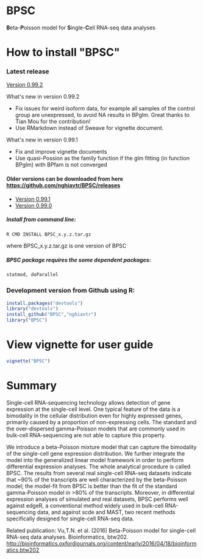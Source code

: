 # BPSC
**B**eta-**P**oisson model for **S**ingle-**C**ell RNA-seq data analyses

# How to install "BPSC"
### Latest release
[Version 0.99.2](https://github.com/nghiavtr/BPSC/releases/download/v0.99.2/BPSC_0.99.2.tar.gz)

What's new in version 0.99.2
- Fix issues for weird isoform data, for example all samples of the control group are unexpressed, to avoid NA results in BPglm. Great thanks to Tian Mou for the contribution!
- Use RMarkdown instead of Sweave for vignette document.

What's new in version 0.99.1
- Fix and improve vignette documents
- Use quasi-Possion as the family function if the glm fitting (in function BPglm) with BPfam is not converged

#### Older versions can be downloaded from here https://github.com/nghiavtr/BPSC/releases
- [Version 0.99.1](https://github.com/nghiavtr/BPSC/releases/download/v0.99.1/BPSC_0.99.1.tar.gz)
- [Version 0.99.0](https://github.com/nghiavtr/BPSC/releases/download/v0.99.0/BPSC_0.99.0.tar.gz)

##### Install from command line:
```R
R CMD INSTALL BPSC_x.y.z.tar.gz 
```
where BPSC_x.y.z.tar.gz is one version of BPSC
##### BPSC package requires the some dependent packages:
```R
statmod, doParallel
```
### Development version from Github using R:
```R
install.packages("devtools")
library("devtools")
install_github("BPSC","nghiavtr")
library("BPSC")
```
# View vignette for user guide
```R
vignette("BPSC")
```
# Summary

Single-cell RNA-sequencing technology allows detection of gene expression at the single-cell level. One typical feature of the data is a bimodality in the cellular distribution even for highly expressed genes, primarily caused by a proportion of non-expressing cells. The standard and the over-dispersed gamma-Poisson models that are commonly used in bulk-cell RNA-sequencing are not able to capture this property.

We introduce a beta-Poisson mixture model that can capture the bimodality of the single-cell gene expression distribution. We further integrate the model into the generalized linear model framework in order to perform differential expression analyses. The whole analytical procedure is called BPSC. The results from several real single-cell RNA-seq datasets indicate that ~90% of the transcripts are well characterized by the beta-Poisson model; the model-fit from BPSC is better than the fit of the standard gamma-Poisson model in >80% of the transcripts. Moreover, in differential expression analyses of simulated and real datasets, BPSC performs well against edgeR, a conventional method widely used in bulk-cell RNA-sequencing data, and against scde and MAST, two recent methods specifically designed for single-cell RNA-seq data.

Related publication:
Vu,T.N. et al. (2016) Beta-Poisson model for single-cell RNA-seq data analyses. Bioinformatics, btw202.
http://bioinformatics.oxfordjournals.org/content/early/2016/04/18/bioinformatics.btw202
